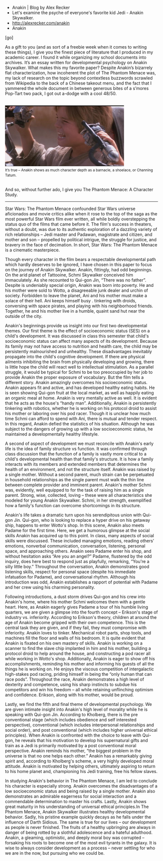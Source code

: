 * Anakin | Blog by Alex Recker
* Let's examine the psyche of everyone's favorite kid Jedi - Anakin Skywalker.
* http://alexrecker.com/anakin
* Anakin

[go]

As a gift to you (and as sort of a freebie week when it comes to writing these things), I give you the finest piece of literature that I produced in my academic career.  I found it while organizing my school documents into archives.  It’s an essay written for developmental psychology on Anakin Skywalker.  What makes this my favorite paper?  Despite Anakin’s bizarrely flat characterization, how incoherent the plot of The Phantom Menace was, my lack of research on the topic beyond contextless buzzwords scrawled from Wikipedia to the back of a Chinese takeout menu, and the fact that I yammered the whole document in between generous bites of a s’mores Pop-Tart two pack, I got out a-dodge with a cool 48/50.


<br/>
<div class="row text-center">
<img src="/static/img/anakin.jpg" height="200"/>
<br>
<small>It’s true – Anakin shows as much character depth as a barnacle, a shoelace, or Channing Tatum.</small>
<br/><br/>
</div>


And so, without further ado, I give you The Phantom Menace: A Character Study.

<hr>

Star Wars: The Phantom Menace confounded Star Wars universe aficionados and movie critics alike when it rose to the top of the saga as the most powerful Star Wars film ever written, all while boldly overstepping the status quo of the films that came before it. The film's success in theaters, without a doubt, was due to its authentic exploration of a dazzling variety of rich relationships – Jedi master and Padawan, magistrate and citizen, and mother and son – propelled by political intrigue, the struggle for justice, and bravery in the face of decimation. In short, Star Wars: The Phantom Menace is a cinematic masterpiece.
 
Though every character in the film bears a respectable developmental path which hardly deserves to be ignored, I have chosen in this paper to focus on the journey of Anakin Skywalker. Anakin, fittingly, had odd beginnings. On the arid planet of Tattooine, Schmi Skywalker conceived him immaculately. As she recounted to Qui-gon Jin, “There was no father”. Despite is undeniably special origin, Anakin was born into poverty. He and his mother were sold to Wotto, a disagreeable junk dealer and urchin of society. Forbidden to leave the planet, Ani and his mother must make a solace of their hell. Ani keeps himself busy . tinkering with droids, conversing with space pirates, and playing with his neighborhood friends. Together, he and his mother live in a humble, quaint sand hut near the outside of the city.

Anakin's beginnings provide us insight into our first two developmental themes. Our first theme is the effect of socioeconomic status (SES) on a child's development. It was discussed in class this semester that child's socioeconomic status can affect many aspects of its development. Because its family may not have access to nutrition and health care, the child may be persistently malnourished and unhealthy. These disadvantages inevitably propagate into the child's cognitive development. If there are physical ailments inhibiting the brain from physically developing and growing, there is little hope the child will react well to intellectual stimulation. As a parallel struggle, it would be typical for Schmi to be too preoccupied by her job to provide Anakin the proper exposure of vocabulary. But the film tells a different story. Anakin amazingly overcomes his socioeconomic status. Anakin appears fit and active, and has developed healthy eating habits. He is seen showing Qui-gon fruit at the local market, as well as happily eating an organic meal at home. Anakin is very mentally active as well. It is evident that he acts as the house's “handy man”. Additionally, Anakin is persistently tinkering with robotics, whether he is working on his protocol droid to assist his mother or laboring over his pod racer. Though it is unclear how much time Schmi can afford to spend with Ani, there is mutual and tender respect. In this regard, Anakin defied the statistics of his situation. Although he was subject to the dangers of growing up with a low socioeconomic status, he maintained a developmentally healthy lifestyle.
 
A second of aspect of development we must reconcile with Anakin's early life is the idea of family structure vs function. It was confirmed through class discussion that the function of a family is vastly more critical to a child's developmental health than that family's structure. It is how a family interacts with its members and extended members that determines the health of an environment, and not the structure itself. Anakin was raised by a single mother. Without a second parent, much strain can be perpetuated in household relationships as the single parent must walk the thin line between complete provider and imminent parent. Anakin's mother Schmi was, evidently, well equipped to for the task of raising him as a single parent. Strong, wise, collected, loving – these were all characteristics she modeled for young Anakin Skywalker. Schmi, in her strength, exemplified how a family's function can overcome shortcomings in its structure.
 
Anakin's life takes a dramatic turn upon his serendipitous union with Qui-gon Jin. Qui-gon, who is looking to replace a hyper drive on his getaway ship, happens to enter Wotto's shop. In this scene, Anakin also meets Padame for the first time. Here, we get a humorous glimpse at the social skills Anakin has acquired up to this point. In class, many aspects of social skills were discussed. These included managing emotions, reading others' emotions, nonverbal communication, conversation, listening, personal space, and approaching others. Anakin sees Padame enter his shop, and without hesitation asks “Are you an angel?” Padame, flustered by the odd inquiry, does here best to respond just as playfully, remarking, “You're a silly little boy.” Throughout the conversation, Anakin demonstrates good listening skills, respect for personal space (despite his immediate infatuation for Padame), and conversational rhythm. Although his introduction was odd, Anakin establishes a rapport of potential with Padame and her crew using his charming personality.
 
Following introductions, a dust storm drives Qui-gon and his crew into Anakin's home, where his mother Schmi welcomes them with a gentle heart. Here, as Anakin eagerly gives Padame a tour of his humble living quarters, we are given a glimpse into the fourth concept – Erikson's stage of industry vs. inferiority. According to Erikson's theory, children at around the age of Anakin become gripped with their own competence. This is the central task they are given, and if they fail, they must compromise with inferiority. Anakin loves to tinker. Mechanical robot parts, shop tools, and machines fill the floor and walls of his bedroom. It is quite evident that Anakin is fixated on his own mastery of skills. Anakin is working on a scanner to find the slave chip implanted in him and his mother, building a protocol droid to help around the house, and constructing a pod racer all while working in Wotto's shop. Additionally, Anakin is eager to show off his accomplishments, reminding his mother and informing his guests of all the things he is working on. He enjoys the viscous competition of intergalactic high-stakes pod racing, priding himself in being the “only human that can race pods”. Throughout the race, Anakin demonstrates a high level of dexterity and competence, using his sharp instincts to subdue his competitors and win his freedom – all while retaining unflinching optimism and confidence. Erikson, along with his mother, would be proud.
 
Lastly, we find the fifth and final theme of developmental psychology. We are given intimate insight into Anakin's high level of morality while he is speaking with Qui-gon Jin. According to Kholberg, there is the pre conventional stage (which includes obedience and self interested perspective), conventional (which includes interpersonal relationships and social order), and post conventional (which includes higher universal ethical principles). When Anakin is confronted with the choice to leave with Qui-gon, he reveals that his motivation to develop his supernatural gifts and train as a Jedi is primarily motivated by a post conventional moral perspective. Anakin reminds his mother, “the biggest problem in the universe is that no one helps each other.” Anakin has a remarkably giving spirit and, according to Kholberg's scheme, a very highly developed moral attitude. Anakin is motivated by helping others, ultimately aspiring to return to his home planet and, championing his Jedi training, free his fellow slaves.
 
In studying Anakin's behavior in The Phantom Menace, I am led to conclude his character is especially strong. Anakin overcomes the disadvantages of a low socioeconomic status and being raised by a single mother. Anakin also demonstrates an admirable eagerness for social interaction and a commendable determination to master his crafts. Lastly, Anakin shows great maturity in his understanding of universal ethical principles.In The Phantom Menace, Anakin Skywalker illustrates healthy developmental behavior. Sadly, his pristine example quickly decays as he falls under the influence of Darth Sidious. The same is true for our lives – our development as people is never finished. The fruits of a healthy upbringing are always in danger of being rotted by a slothful adolescence and a hateful adulthood. Anakin, a gleaming, optimistic, and deeply moral boy was corrupted – forsaking his roots to become one of the most evil tyrants in the galaxy. It is wise to always consider development as a process – never settling for who we are in the now, but pursuing who we could be.